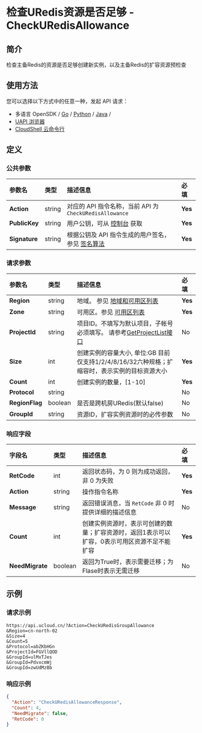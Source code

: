 # 检查URedis资源是否足够 - CheckURedisAllowance

## 简介

检查主备Redis的资源是否足够创建新实例，以及主备Redis的扩容资源预检查






## 使用方法

您可以选择以下方式中的任意一种，发起 API 请求：
- 多语言 OpenSDK / [Go](https://github.com/ucloud/ucloud-sdk-go) / [Python](https://github.com/ucloud/ucloud-sdk-python3) / [Java](https://github.com/ucloud/ucloud-sdk-java) /
- [UAPI 浏览器](https://console.ucloud.cn/uapi/detail?id=CheckURedisAllowance)
- [CloudShell 云命令行](https://shell.ucloud.cn/)


## 定义

### 公共参数

| 参数名 | 类型 | 描述信息 | 必填 |
|:---|:---|:---|:---|
| **Action**     | string  | 对应的 API 指令名称，当前 API 为 `CheckURedisAllowance`                        | **Yes** |
| **PublicKey**  | string  | 用户公钥，可从 [控制台](https://console.ucloud.cn/uapi/apikey) 获取                                             | **Yes** |
| **Signature**  | string  | 根据公钥及 API 指令生成的用户签名，参见 [签名算法](api/summary/signature.md)  | **Yes** |

### 请求参数

| 参数名 | 类型 | 描述信息 | 必填 |
|:---|:---|:---|:---|
| **Region** | string | 地域。 参见 [地域和可用区列表](api/summary/regionlist) |**Yes**|
| **Zone** | string | 可用区。参见 [可用区列表](api/summary/regionlist) |**Yes**|
| **ProjectId** | string | 项目ID。不填写为默认项目，子帐号必须填写。 请参考[GetProjectList接口](api/summary/get_project_list) |No|
| **Size** | int | 创建实例的容量大小, 单位:GB 目前仅支持1/2/4/8/16/32六种规格；扩缩容时，表示实例的目标资源大小 |**Yes**|
| **Count** | int | 创建实例的数量，[1-10] |**Yes**|
| **Protocol** | string |  |No|
| **RegionFlag** | boolean | 是否是跨机房URedis(默认false) |No|
| **GroupId** | string | 资源ID，扩容实例资源时的必传参数 |No|

### 响应字段

| 字段名 | 类型 | 描述信息 | 必填 |
|:---|:---|:---|:---|
| **RetCode** | int | 返回状态码，为 0 则为成功返回，非 0 为失败 |**Yes**|
| **Action** | string | 操作指令名称 |**Yes**|
| **Message** | string | 返回错误消息，当 `RetCode` 非 0 时提供详细的描述信息 |No|
| **Count** | int | 创建实例资源时，表示可创建的数量；扩容资源时，返回1表示可以扩容，0表示可用区资源不足不能扩容 |**Yes**|
| **NeedMigrate** | boolean | 返回为True时，表示需要迁移；为Flase时表示无需迁移 |No|




## 示例

### 请求示例
    
```
https://api.ucloud.cn/?Action=CheckURedisGroupAllowance
&Region=cn-north-02
&Size=4
&Count=5
&Protocol=abZKbHGn
&ProjectId=FGVllQOD
&GroupId=ulMxTJes
&GroupId=PdvxcmWj
&GroupId=zwUdMzBb
```

### 响应示例
    
```json
{
  "Action": "CheckURedisAllowanceResponse",
  "Count": 4,
  "NeedMigrate": false,
  "RetCode": 0
}
```





